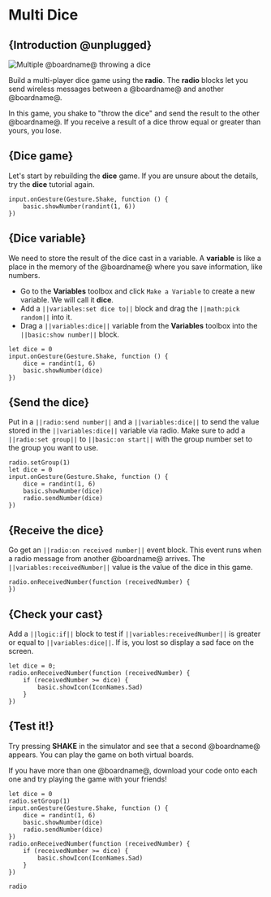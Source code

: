 # Multi Dice

## {Introduction @unplugged}

![Multiple @boardname@ throwing a dice](/static/mb/projects/multi-dice.png)

Build a multi-player dice game using the **radio**. The **radio** blocks let you send wireless messages between a @boardname@ and another @boardname@.

In this game, you shake to "throw the dice" and send the result to the other @boardname@. If you receive a result of a dice throw equal or greater than yours, you lose.

## {Dice game}

Let's start by rebuilding the **dice** game. If you are unsure about the details, try the **dice** tutorial again.

```blocks
input.onGesture(Gesture.Shake, function () {
    basic.showNumber(randint(1, 6))
})
```

## {Dice variable}

We need to store the result of the dice cast in a variable. A **variable** is like a place in the memory of the @boardname@ where you save information, like numbers.

* Go to the **Variables** toolbox and click ``Make a Variable`` to create a new variable. We will call it **dice**.
* Add a ``||variables:set dice to||`` block and drag the ``||math:pick random||`` into it.
* Drag a ``||variables:dice||`` variable from the **Variables** toolbox into the ``||basic:show number||`` block.

```blocks
let dice = 0
input.onGesture(Gesture.Shake, function () {
    dice = randint(1, 6)
    basic.showNumber(dice)
})
```

## {Send the dice}

Put in a ``||radio:send number||`` and a ``||variables:dice||`` to send the value stored in the ``||variables:dice||`` variable via radio. Make sure to add a ``||radio:set group||`` to ``||basic:on start||`` with the group number set to the group you want to use.

```blocks
radio.setGroup(1)
let dice = 0
input.onGesture(Gesture.Shake, function () {
    dice = randint(1, 6)
    basic.showNumber(dice)
    radio.sendNumber(dice)
})
```

## {Receive the dice}

Go get an ``||radio:on received number||`` event block. This event runs when a radio message from another @boardname@ arrives. The ``||variables:receivedNumber||`` value is the value of the dice in this game.

```blocks
radio.onReceivedNumber(function (receivedNumber) {
})
```

## {Check your cast}

Add a ``||logic:if||`` block to test if ``||variables:receivedNumber||`` is greater or equal to ``||variables:dice||``.
If is, you lost so display a sad face on the screen.

```blocks
let dice = 0;
radio.onReceivedNumber(function (receivedNumber) {
    if (receivedNumber >= dice) {
        basic.showIcon(IconNames.Sad)
    }
})
```

## {Test it!}

Try pressing **SHAKE** in the simulator and see that a second @boardname@ appears. You can play the game on both virtual boards.

If you have more than one @boardname@, download your code onto each one and try playing the game with your friends!

```blocks
let dice = 0
radio.setGroup(1)
input.onGesture(Gesture.Shake, function () {
    dice = randint(1, 6)
    basic.showNumber(dice)
    radio.sendNumber(dice)
})
radio.onReceivedNumber(function (receivedNumber) {
    if (receivedNumber >= dice) {
        basic.showIcon(IconNames.Sad)
    }
})
```

```package
radio
```
